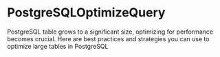 # PostgreSQLOptimizeQuery
PostgreSQL table grows to a significant size, optimizing for performance becomes crucial. Here are best practices and strategies you can use to optimize large tables in PostgreSQL
